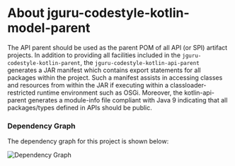 # About jguru-codestyle-kotlin-model-parent

The API parent should be used as the parent POM of all API (or SPI) artifact projects.
In addition to providing all facilities included in the `jguru-codestyle-kotlin-parent`, the 
`jguru-codestyle-kotlin-api-parent` generates a JAR manifest which contains export statements 
for all packages within the project. Such a manifest assists in accessing classes and 
resources from within the JAR if executing within a classloader-restricted runtime 
environment such as OSGi. Moreover, the kotlin-api-parent generates a module-info file 
compliant with Java 9 indicating that all packages/types defined in APIs should be public.

### Dependency Graph

The dependency graph for this project is shown below:

![Dependency Graph](./images/dependency_graph.png)